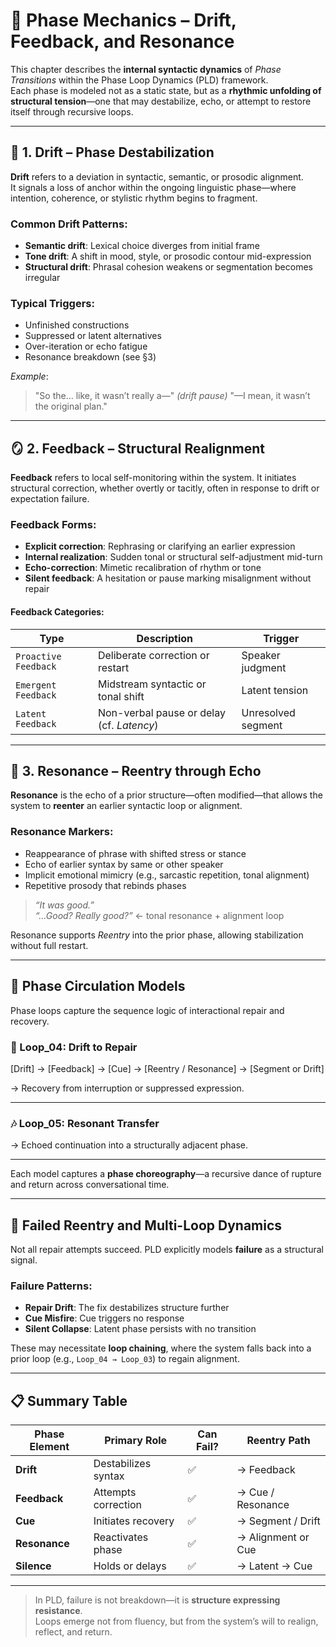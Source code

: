 # 🔄 Phase Mechanics – Drift, Feedback, and Resonance

This chapter describes the **internal syntactic dynamics** of *Phase Transitions* within the Phase Loop Dynamics (PLD) framework.  
Each phase is modeled not as a static state, but as a **rhythmic unfolding of structural tension**—one that may destabilize, echo, or attempt to restore itself through recursive loops.

---

## 🌊 1. Drift – Phase Destabilization

**Drift** refers to a deviation in syntactic, semantic, or prosodic alignment.  
It signals a loss of anchor within the ongoing linguistic phase—where intention, coherence, or stylistic rhythm begins to fragment.

### Common Drift Patterns:

- **Semantic drift**: Lexical choice diverges from initial frame  
- **Tone drift**: A shift in mood, style, or prosodic contour mid-expression  
- **Structural drift**: Phrasal cohesion weakens or segmentation becomes irregular

### Typical Triggers:

- Unfinished constructions  
- Suppressed or latent alternatives  
- Over-iteration or echo fatigue  
- Resonance breakdown (see §3)

*Example*:  
> "So the… like, it wasn’t really a—" *(drift pause)* "—I mean, it wasn’t the original plan."

---

## 🪞 2. Feedback – Structural Realignment

**Feedback** refers to local self-monitoring within the system. It initiates structural correction, whether overtly or tacitly, often in response to drift or expectation failure.

### Feedback Forms:

- **Explicit correction**: Rephrasing or clarifying an earlier expression  
- **Internal realization**: Sudden tonal or structural self-adjustment mid-turn  
- **Echo-correction**: Mimetic recalibration of rhythm or tone  
- **Silent feedback**: A hesitation or pause marking misalignment without repair

#### Feedback Categories:

| Type                  | Description                          | Trigger |
|-----------------------|--------------------------------------|---------|
| `Proactive Feedback`  | Deliberate correction or restart     | Speaker judgment |
| `Emergent Feedback`   | Midstream syntactic or tonal shift   | Latent tension |
| `Latent Feedback`     | Non-verbal pause or delay (cf. *Latency*) | Unresolved segment |

---

## 🎵 3. Resonance – Reentry through Echo

**Resonance** is the echo of a prior structure—often modified—that allows the system to **reenter** an earlier syntactic loop or alignment.

### Resonance Markers:

- Reappearance of phrase with shifted stress or stance  
- Echo of earlier syntax by same or other speaker  
- Implicit emotional mimicry (e.g., sarcastic repetition, tonal alignment)  
- Repetitive prosody that rebinds phases

> *“It was good.”*  
> *“…Good? Really good?”* ← tonal resonance + alignment loop

Resonance supports *Reentry* into the prior phase, allowing stabilization without full restart.

---

## 🔁 Phase Circulation Models

Phase loops capture the sequence logic of interactional repair and recovery.

### 🔄 Loop_04: Drift to Repair

[Drift] → [Feedback] → [Cue] → [Reentry / Resonance] → [Segment or Drift]

→ Recovery from interruption or suppressed expression.

---

### 🎶 Loop_05: Resonant Transfer


→ Echoed continuation into a structurally adjacent phase.

---

Each model captures a **phase choreography**—a recursive dance of rupture and return across conversational time.

---

## 🧠 Failed Reentry and Multi-Loop Dynamics

Not all repair attempts succeed. PLD explicitly models **failure** as a structural signal.

### Failure Patterns:

- **Repair Drift**: The fix destabilizes structure further  
- **Cue Misfire**: Cue triggers no response  
- **Silent Collapse**: Latent phase persists with no transition

These may necessitate **loop chaining**, where the system falls back into a prior loop (e.g., `Loop_04 → Loop_03`) to regain alignment.

---

## 📋 Summary Table

| Phase Element | Primary Role        | Can Fail? | Reentry Path         |
|---------------|---------------------|-----------|----------------------|
| **Drift**     | Destabilizes syntax | ✅         | → Feedback           |
| **Feedback**  | Attempts correction | ✅         | → Cue / Resonance    |
| **Cue**       | Initiates recovery  | ✅         | → Segment / Drift    |
| **Resonance** | Reactivates phase   | ✅         | → Alignment or Cue   |
| **Silence**   | Holds or delays     | ✅         | → Latent → Cue       |

---

> In PLD, failure is not breakdown—it is **structure expressing resistance**.  
> Loops emerge not from fluency, but from the system’s will to realign, reflect, and return.
